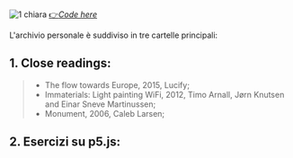![1 chiara](https://user-images.githubusercontent.com/67184943/168162209-c6ea4400-3a83-4b5b-8951-d0279eb8d920.png) 
[:point_right:*Code here*](https://editor.p5js.org/guiduc/full/D59d-Etgf)

L'archivio personale è suddiviso in tre cartelle principali:

## 1. Close readings:
> - The flow towards Europe, 2015, Lucify;
> - Immaterials: Light painting WiFi, 2012, Timo Arnall, Jørn Knutsen and Einar Sneve Martinussen;
> - Monument, 2006, Caleb Larsen;

## 2. Esercizi su p5.js:
